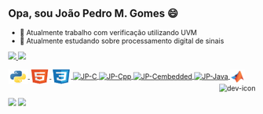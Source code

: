 ## Opa, sou João Pedro M. Gomes 😄

- 🔭 Atualmente trabalho com verificação utilizando UVM
- 🌱 Atualmente estudando sobre processamento digital de sinais

 <div>
  <a href="https://github.com/JoaoPi314">
  <img height="180em" src="https://github-readme-stats.vercel.app/api?username=JoaoPi314&show_icons=true&theme=tokyonight&include_all_commits=true&count_private=true"/>
  <img height="180em" src="https://github-readme-stats.vercel.app/api/top-langs/?username=JoaoPi314&layout=compact&langs_count=7&theme=tokyonight"/>
</div>
  
<div style="display: inline_block"><br>
  <img align="center" alt="JP-Python" height="30" width="40" src="https://raw.githubusercontent.com/devicons/devicon/master/icons/python/python-original.svg">
  <img align="center" alt="JP-HTML" height="30" width="40" src="https://raw.githubusercontent.com/devicons/devicon/master/icons/html5/html5-original.svg">
  <img align="center" alt="JP-CSS" height="30" width="40" src="https://raw.githubusercontent.com/devicons/devicon/master/icons/css3/css3-original.svg">
  <img align="center" alt="JP-C" height="30" width="30" src='https://cdn.jsdelivr.net/gh/devicons/devicon/icons/c/c-original.svg'>
  <img align="center" alt="JP-Cpp" height="30" width="30" src='https://cdn.jsdelivr.net/gh/devicons/devicon/icons/cplusplus/cplusplus-original.svg'>
  <img align="center" alt="JP-Cembedded" height="30" width="30" src='https://cdn.jsdelivr.net/gh/devicons/devicon/icons/embeddedc/embeddedc-original.svg'>
   <img align="center" alt="JP-Java" height="30" width="30" src='https://cdn.jsdelivr.net/gh/devicons/devicon/icons/java/java-original.svg'>
   <img align="center" alt="matlab" height="30" width="30" src='https://raw.githubusercontent.com/devicons/devicon/1119b9f84c0290e0f0b38982099a2bd027a48bf1/icons/matlab/matlab-original.svg'>

  <img align="right" alt="dev-icon" height="150" src="https://cdni.iconscout.com/illustration/free/thumb/man-developing-website-on-desk-2040889-1721885.png">
</div>
  
  ##
  
<div>
  <a href = "mailto:jmelquiadesgomes@gmail.com"><img src="https://img.shields.io/badge/-Gmail-%23333?style=for-the-badge&logo=gmail&logoColor=white" target="_blank"></a>
  <a href="https://www.linkedin.com/in/jpmelquiades/" target="_blank"><img src="https://img.shields.io/badge/-LinkedIn-%230077B5?style=for-the-badge&logo=linkedin&logoColor=white" target="_blank"></a> 
 
</div>
